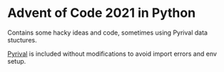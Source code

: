 # Advent of Code 2021 in Python

Contains some hacky ideas and code, sometimes using Pyrival data stuctures.

[Pyrival](https://github.com/cheran-senthil/PyRival) is included without modifications to avoid import errors and env setup.
